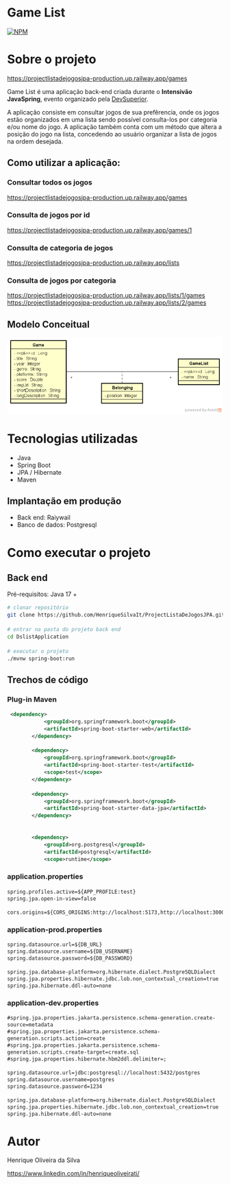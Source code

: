# Game List
[![NPM](https://img.shields.io/badge/licence-MIT-blue)](https://github.com/HenriqueSilvaIt/ProjectListaDeJogosJPA/blob/main/LICENSE) 

# Sobre o projeto

https://projectlistadejogosjpa-production.up.railway.app/games

Game List é uma aplicação back-end criada  durante o **Intensivão JavaSpring**, evento organizado pela [DevSuperior](https://devsuperior.com "Site da DevSuperior").

A aplicação consiste em consultar jogos de sua prefêrencia, onde os jogos estão organizados em uma lista sendo possível consulta-los por categoria e/ou nome do jogo.
A aplicação também conta com um método que altera a posição do jogo na lista, concedendo ao usuário organizar a lista de jogos na ordem desejada.

## Como utilizar a aplicação:

### Consultar todos os jogos

https://projectlistadejogosjpa-production.up.railway.app/games

### Consulta de jogos por id

https://projectlistadejogosjpa-production.up.railway.app/games/1

### Consulta de categoria de jogos

https://projectlistadejogosjpa-production.up.railway.app/lists

### Consulta de jogos por categoria

https://projectlistadejogosjpa-production.up.railway.app/lists/1/games
https://projectlistadejogosjpa-production.up.railway.app/lists/2/games

## Modelo Conceitual
![Modelo Domínio](https://raw.githubusercontent.com/devsuperior/java-spring-dslist/main/resources/dslist-model.png)

# Tecnologias utilizadas

- Java
- Spring Boot
- JPA / Hibernate
- Maven

## Implantação em produção
- Back end: Raiywail
- Banco de dados: Postgresql

# Como executar o projeto

## Back end
Pré-requisitos: Java 17 +

```bash
# clonar repositório
git clone https://github.com/HenriqueSilvaIt/ProjectListaDeJogosJPA.git

# entrar na pasta do projeto back end
cd DslistApplication

# executar o projeto
./mvnw spring-boot:run
```

## Trechos de código

### Plug-in Maven

```xml
 <dependency>
            <groupId>org.springframework.boot</groupId>
            <artifactId>spring-boot-starter-web</artifactId>
        </dependency>

        <dependency>
            <groupId>org.springframework.boot</groupId>
            <artifactId>spring-boot-starter-test</artifactId>
            <scope>test</scope>
        </dependency>

        <dependency>
            <groupId>org.springframework.boot</groupId>
            <artifactId>spring-boot-starter-data-jpa</artifactId>
        </dependency>


        <dependency>
            <groupId>org.postgresql</groupId>
            <artifactId>postgresql</artifactId>
            <scope>runtime</scope>
```
### application.properties
```
spring.profiles.active=${APP_PROFILE:test}
spring.jpa.open-in-view=false

cors.origins=${CORS_ORIGINS:http://localhost:5173,http://localhost:3000}
```
### application-prod.properties

```
spring.datasource.url=${DB_URL}
spring.datasource.username=${DB_USERNAME}
spring.datasource.password=${DB_PASSWORD}

spring.jpa.database-platform=org.hibernate.dialect.PostgreSQLDialect
spring.jpa.properties.hibernate.jdbc.lob.non_contextual_creation=true
spring.jpa.hibernate.ddl-auto=none
```
### application-dev.properties

```
#spring.jpa.properties.jakarta.persistence.schema-generation.create-source=metadata
#spring.jpa.properties.jakarta.persistence.schema-generation.scripts.action=create
#spring.jpa.properties.jakarta.persistence.schema-generation.scripts.create-target=create.sql
#spring.jpa.properties.hibernate.hbm2ddl.delimiter=;

spring.datasource.url=jdbc:postgresql://localhost:5432/postgres
spring.datasource.username=postgres
spring.datasource.password=1234

spring.jpa.database-platform=org.hibernate.dialect.PostgreSQLDialect
spring.jpa.properties.hibernate.jdbc.lob.non_contextual_creation=true
spring.jpa.hibernate.ddl-auto=none
```

# Autor

Henrique Oliveira da Silva

https://www.linkedin.com/in/henriqueoliveirati/

